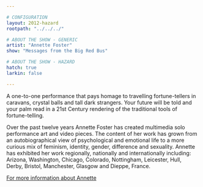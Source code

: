 ```yaml
---

# CONFIGURATION
layout: 2012-hazard
rootpath: "../../../"

# ABOUT THE SHOW - GENERIC
artist: "Annette Foster"
show: "Messages from the Big Red Bus"

# ABOUT THE SHOW - HAZARD
hatch: true
larkin: false

---
```


A one-to-one performance that pays homage to travelling fortune-tellers in caravans, crystal balls and tall dark strangers. Your future will be told and your palm read in a 21st Century rendering of the traditional tools of fortune-telling.

Over the past twelve years Annette Foster has created multimedia solo performance art and video pieces. The content of her work has grown from an autobiographical view of psychological and emotional life to a more curious mix of feminism, identity, gender, difference and sexuality. Annette has exhibited her work regionally, nationally and internationally including: Arizona, Washington, Chicago, Colorado, Nottingham, Leicester, Hull, Derby, Bristol, Manchester, Glasgow and Dieppe, France.          

[For more information about Annette](http://www.nettypage.org)